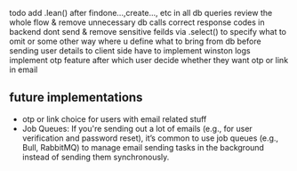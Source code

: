 todo
add .lean() after findone...,create..., etc in all db queries
review the whole flow & remove unnecessary db calls
correct response codes in backend
dont send & remove sensitive feilds via .select() to specify what to omit or some other way where u define what to bring from db before sending user details to client side
have to implement winston logs
implement otp feature after which user decide whether they want otp or link in email

## future implementations

- otp or link choice for users with email related stuff
- Job Queues: If you're sending out a lot of emails (e.g., for user verification and password reset), it’s common to use job queues (e.g., Bull, RabbitMQ) to manage email sending tasks in the background instead of sending them synchronously.
